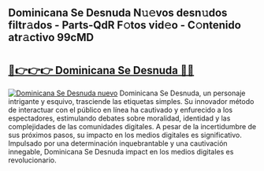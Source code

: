 ## Dominicana Se Desnuda N𝚞𝚎vos desn𝚞dos filtr𝚊dos - Parts-QdR F𝚘tos vid𝚎o - C𝚘ntenido atr𝚊ctivo 99cMD

# <h2><a href="http://mbcpfv.tromn.icu/?c=Dominicana+Se+Desnuda">🔗👉👉👉 Dominicana Se Desnuda 🔗🔗</a></h2>

[![Dominicana Se Desnuda nuevo](https://i.imgur.com/pEAQMta.gif)](http://mbcpfv.tromn.icu/?c=Dominicana+Se+Desnuda)
Dominicana Se Desnuda, un personaje intrigante y esquivo, trasciende las etiquetas simples. Su innovador método de interactuar con el público en línea ha cautivado y enfurecido a los espectadores, estimulando debates sobre moralidad, identidad y las complejidades de las comunidades digitales. A pesar de la incertidumbre de sus próximos pasos, su impacto en los medios digitales es significativo. Impulsado por una determinación inquebrantable y una cautivación innegable, Dominicana Se Desnuda impact en los medios digitales es revolucionario.
